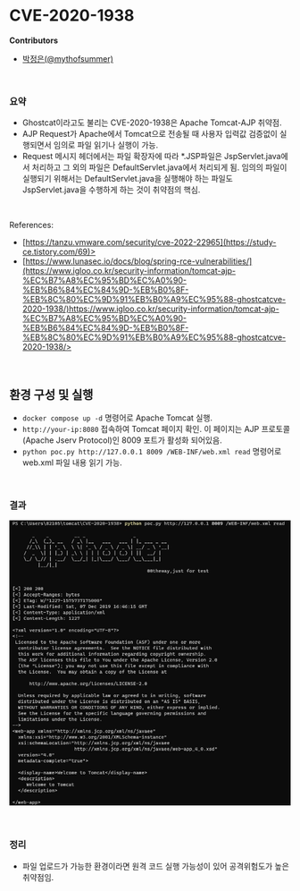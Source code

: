# CVE-2020-1938

**Contributors**

-   [박정은(@mythofsummer)](https://github.com/mythofsummer)

<br/>


### 요약
-   Ghostcat이라고도 불리는 CVE-2020-1938은 Apache Tomcat-AJP 취약점.
-   AJP Request가 Apache에서 Tomcat으로 전송될 때 사용자 입력값 검증없이 실행되면서 임의로 파일 읽기나 실행이 가능.
-   Request 메시지 헤더에서는 파일 확장자에 따라 *.JSP파일은 JspServlet.java에서 처리하고 그 외의 파일은 DefaultServlet.java에서 처리되게 됨. 임의의 파일이 실행되기 위해서는 DefaultServlet.java을 실행해야 하는 파일도 JspServlet.java을 수행하게 하는 것이 취약점의 핵심.

<br/>

References:

- [https://tanzu.vmware.com/security/cve-2022-22965](https://study-ce.tistory.com/69)>
- [https://www.lunasec.io/docs/blog/spring-rce-vulnerabilities/](https://www.igloo.co.kr/security-information/tomcat-ajp-%EC%B7%A8%EC%95%BD%EC%A0%90-%EB%B6%84%EC%84%9D-%EB%B0%8F-%EB%8C%80%EC%9D%91%EB%B0%A9%EC%95%88-ghostcatcve-2020-1938/)https://www.igloo.co.kr/security-information/tomcat-ajp-%EC%B7%A8%EC%95%BD%EC%A0%90-%EB%B6%84%EC%84%9D-%EB%B0%8F-%EB%8C%80%EC%9D%91%EB%B0%A9%EC%95%88-ghostcatcve-2020-1938/>

<br/>

## 환경 구성 및 실행
-  `docker compose up -d` 명령어로 Apache Tomcat 실행.
- `http://your-ip:8080` 접속하여 Tomcat 페이지 확인. 이 페이지는 AJP 프로토콜(Apache Jserv Protocol)인 8009 포트가 활성화 되어있음.
- `python poc.py http://127.0.0.1 8009 /WEB-INF/web.xml read` 명령어로 web.xml 파일 내용 읽기 가능.

<br/>

### 결과

![](read_file.jpg)

<br/>

### 정리

- 파일 업로드가 가능한 환경이라면 원격 코드 실행 가능성이 있어 공격위험도가 높은 취약점임. 



